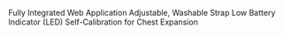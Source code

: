 Fully Integrated Web Application
Adjustable, Washable Strap
Low Battery Indicator (LED)
Self-Calibration for Chest Expansion
